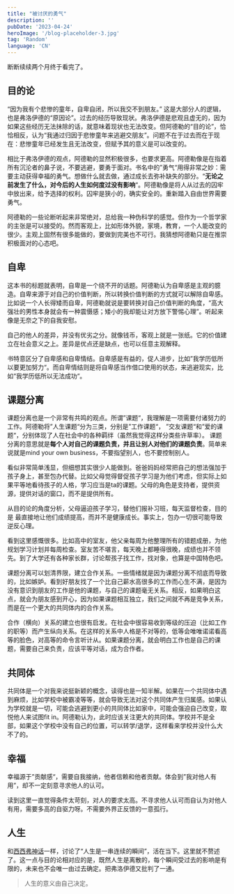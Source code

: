 ```yaml
---
title: "被讨厌的勇气"
description: ''
pubDate: '2023-04-24'
heroImage: '/blog-placeholder-3.jpg'
tag: 'Random'
language: 'CN'
---
```



断断续续两个月终于看完了。

## 目的论
“因为我有个悲惨的童年，自卑自闭，所以我交不到朋友。” 这是大部分人的逻辑，也是弗洛伊德的“原因论”。过去的经历导致现状。弗洛伊德是悲观且虚无的，因为如果这些经历无法抹除的话，就意味着现状也无法改变。但阿德勒的“目的论”，恰恰相反，认为“我通过归因于悲惨童年来逃避交朋友”。问题不在于过去而在于现在：悲惨童年已经发生且无法改变，但赋予其的意义是可以改变的。

相比于弗洛伊德的观点，阿德勒的显然积极很多，也要求更高。阿德勒像是在指着所有沉沦者的鼻子说，不要逃避，要勇于面对。书名中的”勇气“用得非常之妙：需要主动获得幸福的勇气。想做什么就去做，通过成长去弥补缺失的部分。“**无论之前发生了什么，对今后的人生如何度过没有影响**“。阿德勒像是将人从过去的囚牢中放出来，给予选择的权利。囚牢是狭小的，确实安全的。重新踏入自由世界需要勇气。

阿德勒的一些论断听起来非常绝对，总给我一种伪科学的感觉。但作为一个哲学家的主张是可以接受的。然而客观上，比如形体外貌，家境，教育，一个人能改变的很少。主观上固然有很多能做的，要做到完美也不可行。我猜想阿德勒只是在推崇积极面对的心态吧。


## 自卑
这本书的标题就表明，自卑是一个绕不开的话题。阿德勒认为自卑感是主观的臆造。自卑来源于对自己的价值判断，所以转换价值判断的方式就可以解除自卑感。比如说一个人长得矮而自卑，阿德勒就说是要转换对自己价值判断的角度，“高大强壮的男性本身就会有一种震慑感；矮小的我却能让对方放下警惕心理”。听起来像是无奈之下的自我安慰。

自己的他人的差异，并没有优劣之分。就像钱币，客观上就是一张纸。它的价值建立在社会意义之上。差异是优点还是缺点，也可以任意主观解释。

书特意区分了自卑感和自卑情结。自卑感是有益的，促人进步，比如”我学历低所以要更加努力“。而自卑情结则是将自卑感当作借口使用的状态，来逃避现实，比如“我学历低所以无法成功“。



## 课题分离
课题分离也是一个非常有共鸣的观点。所谓”课题“，我理解是一项需要付诸努力的工作。阿德勒将”人生课题“分为三类，分别是”工作课题“， ”交友课题“和”爱的课题“，分别体现了人在社会中的各种羁绊（虽然我觉得这样分类些许草率）。
课题分离的意思就是**每个人对自己的课题负责，并且让别人对他们的课题负责**。简单来说就是mind your own business，不要指望别人，也不要控制别人。

看似非常简单浅显，但细想其实很少人能做到。爸爸妈妈经常把自己的想法强加于孩子身上，甚至包办代替。比如父母觉得督促孩子学习是为他们考虑，但实际上如果平等地看待孩子的人格，学习应当是ta的课题。父母的角色是支持者，提供资源，提供对话的窗口，而不是提供所有。

从目的论的角度分析，父母逼迫孩子学习，替他们报补习班，每天监督检查，目的是
最直接地让他们成绩提高，而并不是健康成长。事实上，包办一切很可能导致逆反心理。

看到这里感慨很多。比如高中的室友，他父亲每周为他整理所有的错题成册，为他规划学习计划并每周检查。室友苦不堪言，每天晚上都睡得很晚，成绩也并不领先。到了大学还有各种家长群，讨论帮孩子找工作，找对象，也算是中国特色吧。

课题分离可以划清界限，建立合作关系。一些情绪就是因为课题分离不彻底而导致的，比如嫉妒。看到好朋友找了一个比自己薪水高很多的工作而心生不满，是因为没有意识到朋友的工作是他的课题，与自己的课题毫无关系。相反，如果明白这点，就会为朋友感到开心，因为如果课题相互独立，我们之间就不再是竞争关系，而是在一个更大的共同体内的合作关系。

合作（横向）关系的建立也很有启发。在社会中很容易收到等级的压迫（比如工作的职等）而产生纵向关系。在这样的关系中人格是不对等的，低等会唯唯诺诺看高等的脸色，对高等的命令言听计从。如果课题分离，就会明白工作也是自己的课题，需要自己来负责，应该平等对话，成为合作者。


## 共同体

共同体是一个对我来说挺新颖的概念，读得也是一知半解。如果在一个共同体中遇到麻烦，比如学校中被霸凌等等，就会导致无法对这个共同体产生归属感。如果认为学校就是一切，可能会逃避到更小的共同体比如家中，可能会强迫自己改变，取悦他人来试图fit in。阿德勒认为，此时应该关注更大的共同体。学校并不是全部，如果这个学校中没有自己的位置，可以转学/退学，这样看来学校并没什么大不了的。

## 幸福
幸福源于”贡献感“，需要自我接纳，他者信赖和他者贡献。体会到”我对他人有用”，却不一定刻意寻求他人的认可。

读到这里一直觉得条件太苛刻，对人的要求太高。不寻求他人认可而自认为对他人有用，需要多高的自驱力呀。不需要外界正反馈的一意孤行。

## 人生
和[西西弗神话](./2022-08-26-Sysif)一样，讨论了“人生是一串连续的瞬间”，活在当下。这里就不赘述了。这一点与目的论相对应的是，既然人生是离散的，每个瞬间受过去的影响是有限的，未来也不会唯一由过去确定。把弗洛伊德又批判了一通。

> 人生的意义由自己决定。







